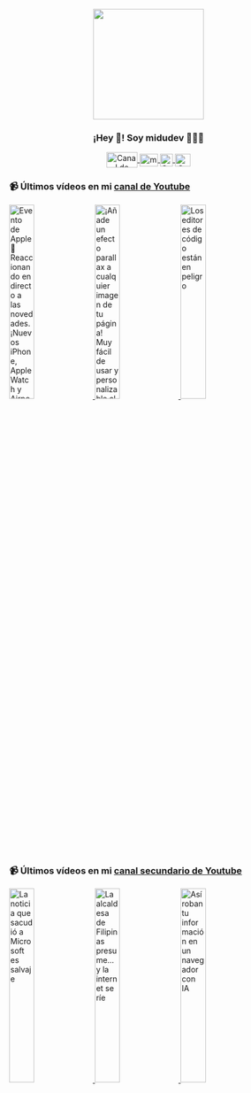 <p align="center" width="300">
   <img align="center" width="200" src="https://user-images.githubusercontent.com/1561955/106762302-fda9de00-6635-11eb-99be-3ef744e60c0e.png" />
   <h3 align="center">¡Hey 👋! Soy midudev 👨🏻‍💻</h3>
</p>

<p align="center">
   <a href="https://twitch.tv/midudev" target="blank">
    <img align="center" src="https://upload.wikimedia.org/wikipedia/commons/c/ce/Twitch_logo_2019.svg" alt="Canal de Twitch de midudev" height="28px" width="56px" />
  </a>
  <span style="width: 8px;"> </span>
   <a href="https://youtube.com/midudev" target="blank">
    <img align="center" src="https://upload.wikimedia.org/wikipedia/commons/0/09/YouTube_full-color_icon_%282017%29.svg" alt="midudev" height="23px" width="33px" />
  </a>
  <span style="width: 8px;"> </span>
  <a href="https://instagram.com/midu.dev" target="blank">
    <img align="center" src="https://upload.wikimedia.org/wikipedia/commons/e/e7/Instagram_logo_2016.svg" alt="Canal de Instagram de midu.dev" height="23px" width="23px" />
  </a>
  <span style="width: 8px;"> </span>
  <a href="https://twitter.com/midudev" target="blank">
    <img align="center" src="https://upload.wikimedia.org/wikipedia/commons/thumb/6/6f/Logo_of_Twitter.svg/2491px-Logo_of_Twitter.svg.png" alt="Canal de Twitter de midudev" height="23px" width="28px" />
  </a>
</p>

### 📹 Últimos vídeos en mi [canal de Youtube](https://youtube.com/midudev?sub_confirmation=1)

<a href='https://youtu.be/wX78EMyuIdE' target='_blank'>
  <img width='30%' src='https://img.youtube.com/vi/wX78EMyuIdE/mqdefault.jpg' alt='Evento de Apple 🍎 Reaccionando en directo a las novedades. ¡Nuevos iPhone, Apple Watch y Airpods!' />
</a>
<a href='https://youtu.be/qyL6l0l584k' target='_blank'>
  <img width='30%' src='https://img.youtube.com/vi/qyL6l0l584k/mqdefault.jpg' alt='¡Añade un efecto parallax a cualquier imagen de tu página! Muy fácil de usar y personalizable al det' />
</a>
<a href='https://youtu.be/ANuWvZ7ed4o' target='_blank'>
  <img width='30%' src='https://img.youtube.com/vi/ANuWvZ7ed4o/mqdefault.jpg' alt='Los editores de código están en peligro' />
</a>

### 📹 Últimos vídeos en mi [canal secundario de Youtube](https://youtube.com/midulive?sub_confirmation=1)

<a href='https://youtu.be/icrjY8zq_AE' target='_blank'>
  <img width='30%' src='https://img.youtube.com/vi/icrjY8zq_AE/mqdefault.jpg' alt='La noticia que sacudió a Microsoft es salvaje' />
</a>
<a href='https://youtu.be/ETAVDV1mZTw' target='_blank'>
  <img width='30%' src='https://img.youtube.com/vi/ETAVDV1mZTw/mqdefault.jpg' alt='La alcaldesa de Filipinas presume... y la internet se ríe' />
</a>
<a href='https://youtu.be/_GW05_yDT6Y' target='_blank'>
  <img width='30%' src='https://img.youtube.com/vi/_GW05_yDT6Y/mqdefault.jpg' alt='Así roban tu información en un navegador con IA' />
</a>